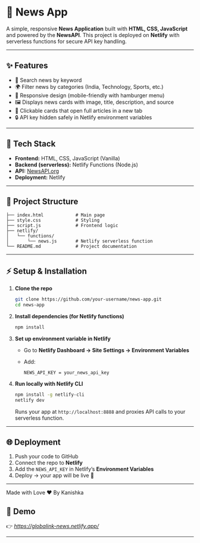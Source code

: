 
# 📰 News App

A simple, responsive **News Application** built with **HTML, CSS, JavaScript** and powered by the **NewsAPI**.
This project is deployed on **Netlify** with serverless functions for secure API key handling.

---

## ✨ Features

* 🔎 Search news by keyword
* 🌍 Filter news by categories (India, Technology, Sports, etc.)
* 📱 Responsive design (mobile-friendly with hamburger menu)
* 🖼️ Displays news cards with image, title, description, and source
* 🔗 Clickable cards that open full articles in a new tab
* 🔒 API key hidden safely in Netlify environment variables

---

## 🚀 Tech Stack

* **Frontend:** HTML, CSS, JavaScript (Vanilla)
* **Backend (serverless):** Netlify Functions (Node.js)
* **API:** [NewsAPI.org](https://newsapi.org/)
* **Deployment:** Netlify

---

## 📂 Project Structure

```
├── index.html            # Main page
├── style.css             # Styling
├── script.js             # Frontend logic
├── netlify/
│   └── functions/
│       └── news.js       # Netlify serverless function
└── README.md             # Project documentation
```

---

## ⚡ Setup & Installation

1. **Clone the repo**

   ```bash
   git clone https://github.com/your-username/news-app.git
   cd news-app
   ```

2. **Install dependencies (for Netlify functions)**

   ```bash
   npm install
   ```

3. **Set up environment variable in Netlify**

   * Go to **Netlify Dashboard → Site Settings → Environment Variables**
   * Add:

     ```
     NEWS_API_KEY = your_news_api_key
     ```

4. **Run locally with Netlify CLI**

   ```bash
   npm install -g netlify-cli
   netlify dev
   ```

   Runs your app at `http://localhost:8888` and proxies API calls to your serverless function.

---

## 🌐 Deployment

1. Push your code to GitHub
2. Connect the repo to **Netlify**
3. Add the `NEWS_API_KEY` in Netlify’s **Environment Variables**
4. Deploy → your app will be live 🎉

---
Made with Love ❤️ By Kanishka
## 📸 Demo

👉 *https://globalink-news.netlify.app/*

---
